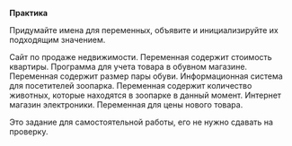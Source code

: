 <b>Практика</b>

Придумайте имена для переменных, объявите и инициализируйте их подходящим значением.

Сайт по продаже недвижимости. Переменная содержит стоимость квартиры.
Программа для учета товара в обувном магазине. Переменная содержит размер пары обуви.
Информационная система для посетителей зоопарка. Переменная содержит количество животных, которые находятся в зоопарке в данный момент.
Интернет магазин электроники. Переменная для цены нового товара.


Это задание для самостоятельной работы, его не нужно сдавать на проверку.

